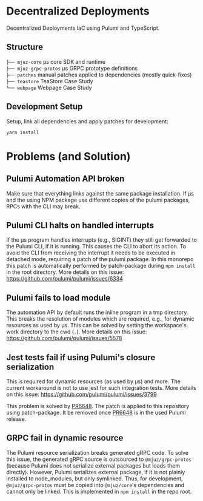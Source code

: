 # Decentralized Deployments

Decentralized Deployments IaC using Pulumi and TypeScript.

## Structure

`├── mjuz-core` µs core SDK and runtime\
`├── mjuz-grpc-protos` µs GRPC prototype definitions\
`├── patches` manual patches applied to dependencies (mostly quick-fixes)\
`├── teastore` TeaStore Case Study\
`└── webpage` Webpage Case Study

## Development Setup

Setup, link all dependencies and apply patches for development:

```
yarn install
```

# Problems (and Solution)

## Pulumi Automation API broken

Make sure that everything links against the same package installation. If µs and the using NPM package use different copies of the pulumi packages, RPCs with the CLI may break.

## Pulumi CLI halts on handled interrupts

If the µs program handles interrupts (e.g., SIGINT) they still get forwarded to the Pulumi CLI, if it is running.
This causes the CLI to abort its action.
To avoid the CLI from receiving the interrupt it needs to be executed in detached mode, requiring a patch of the pulumi package.
In this monorepo this patch is automatically performed by patch-package during `npm install` in the root directory.
More details on this issue: https://github.com/pulumi/pulumi/issues/6334

## Pulumi fails to load module

The automation API by default runs the inline program in a tmp directory.
This breaks the resolution of modules which are required, e.g., for dynamic resources as used by µs.
This can be solved by setting the workspace's work directory to the cwd (`.`).
More details on this issue: https://github.com/pulumi/pulumi/issues/5578

## Jest tests fail if using Pulumi's closure serialization

This is required for dynamic resources (as used by µs) and more.
The current workaround is not to use jest for such integration tests.
More details on this issue: https://github.com/pulumi/pulumi/issues/3799

This problem is solved by [PR6648](https://github.com/pulumi/pulumi/pull/6648).
The patch is applied to this repository using patch-package.
It be removed once [PR6648](https://github.com/pulumi/pulumi/pull/6648) is in the used Pulumi release.

## GRPC fail in dynamic resource

The Pulumi resource serialization breaks generated gRPC code.
To solve this issue, the generated gRPC source is outsourced to `@mjuz/grpc-protos`
(because Pulumi does not serialize external packages but loads them directly).
However, Pulumi serializes external package, if it is not plainly installed to node_modules, but only symlinked.
Thus, for development, `@mjuz/grpc-protos` must be copied into `@mjuz/core`'s dependencies and cannot only be linked.
This is implemented in `npm install` in the repo root.
